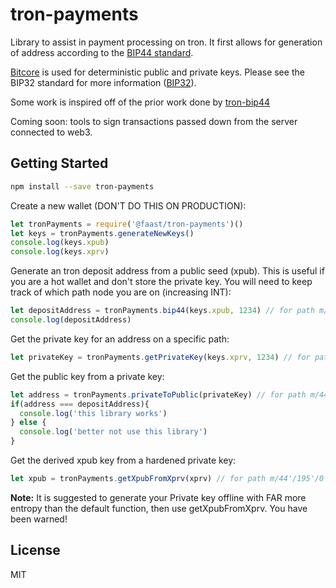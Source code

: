 tron-payments
=================

Library to assist in payment processing on tron. It first allows for generation
of address according to the [BIP44 standard](https://github.com/bitcoin/bips/blob/master/bip-0044.mediawiki).

[Bitcore](https://bitcore.io/) is used for  deterministic public and private keys.
Please see the BIP32 standard for more information ([BIP32](https://github.com/bitcoin/bips/blob/master/bip-0039.mediawiki)).

Some work is inspired off of the prior work done by [tron-bip44](https://github.com/trapp/tron-bip44)

Coming soon: tools to sign transactions passed down from the server connected to web3.

## Getting Started

```bash
npm install --save tron-payments
```

Create a new wallet (DON'T DO THIS ON PRODUCTION):
```js
let tronPayments = require('@faast/tron-payments')()
let keys = tronPayments.generateNewKeys()
console.log(keys.xpub)
console.log(keys.xprv)
```

Generate an tron deposit address from a public seed (xpub).
This is useful if you are a hot wallet and don't store the private key. You will need
to keep track of which path node you are on (increasing INT):
```js
let depositAddress = tronPayments.bip44(keys.xpub, 1234) // for path m/44'/195'/0'/0/1234
console.log(depositAddress)
```

Get the private key for an address on a specific path:
```js
let privateKey = tronPayments.getPrivateKey(keys.xprv, 1234) // for path m/44'/195'/0'/0/1234
```

Get the public key from a private key:
```js
let address = tronPayments.privateToPublic(privateKey) // for path m/44'/195'/0'/0/1234
if(address === depositAddress){
  console.log('this library works')
} else {
  console.log('better not use this library')
}
```

Get the derived xpub key from a hardened private key:
```js
let xpub = tronPayments.getXpubFromXprv(xprv) // for path m/44'/195'/0'/0/1234
```





**Note:** It is suggested to generate your Private key offline with FAR more entropy than the default function, then use getXpubFromXprv.
You have been warned!

## License

MIT

